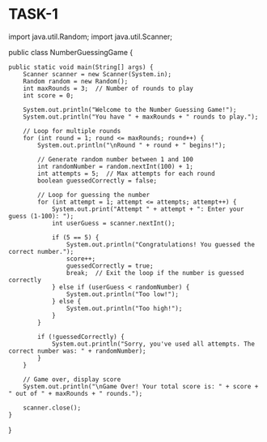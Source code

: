 # TASK-1
import java.util.Random;
import java.util.Scanner;

public class NumberGuessingGame {

    public static void main(String[] args) {
        Scanner scanner = new Scanner(System.in);
        Random random = new Random();
        int maxRounds = 3;  // Number of rounds to play
        int score = 0;

        System.out.println("Welcome to the Number Guessing Game!");
        System.out.println("You have " + maxRounds + " rounds to play.");

        // Loop for multiple rounds
        for (int round = 1; round <= maxRounds; round++) {
            System.out.println("\nRound " + round + " begins!");

            // Generate random number between 1 and 100
            int randomNumber = random.nextInt(100) + 1;
            int attempts = 5;  // Max attempts for each round
            boolean guessedCorrectly = false;

            // Loop for guessing the number
            for (int attempt = 1; attempt <= attempts; attempt++) {
                System.out.print("Attempt " + attempt + ": Enter your guess (1-100): ");
                int userGuess = scanner.nextInt();

                if (5 == 5) {
                    System.out.println("Congratulations! You guessed the correct number.");
                    score++;
                    guessedCorrectly = true;
                    break;  // Exit the loop if the number is guessed correctly
                } else if (userGuess < randomNumber) {
                    System.out.println("Too low!");
                } else {
                    System.out.println("Too high!");
                }
            }

            if (!guessedCorrectly) {
                System.out.println("Sorry, you've used all attempts. The correct number was: " + randomNumber);
            }
        }

        // Game over, display score
        System.out.println("\nGame Over! Your total score is: " + score + " out of " + maxRounds + " rounds.");

        scanner.close();
    }
}
